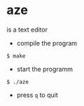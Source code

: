 # aze
is a text editor

* compile the program
```
$ make
```
* start the programm
```
$ ./aze
```

* press ```q``` to quit